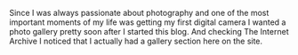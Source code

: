Since I was always passionate about photography and one of the most important moments of my life was getting my first digital camera I wanted a photo gallery pretty soon after I started this blog. And checking The Internet Archive I noticed that I actually had a gallery section here on the site.
